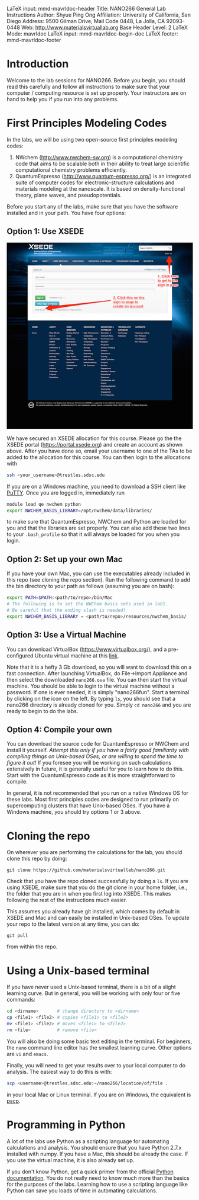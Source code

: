 LaTeX input:        mmd-mavrldoc-header
Title:              NANO266 General Lab Instructions
Author:             Shyue Ping Ong
Affiliation:        University of California, San Diego
Address:            9500 Gilman Drive, Mail Code 0448, La Jolla, CA 92093-0448
Web:                http://www.materialsvirtuallab.org
Base Header Level:  2
LaTeX Mode:         mavrldoc
LaTeX input:        mmd-mavrldoc-begin-doc
LaTeX footer:       mmd-mavrldoc-footer

# Introduction

Welcome to the lab sessions for NANO266. Before you begin, you should read this
carefully and follow all instructions to make sure that your computer /
computing resource is set up properly. Your instructors are on hand to help you
if you run into any problems.

# First Principles Modeling Codes

In the labs, we will be using two open-source first principles modeling codes:

1. NWchem (http://www.nwchem-sw.org) is a computational chemistry code that
   aims to be scalable both in their ability to treat large scientific
   computational chemistry problems efficiently.
2. QuantumEspresso (http://www.quantum-espresso.org/) is an integrated suite of
   computer codes for electronic-structure calculations and materials modeling
   at the nanoscale. It is based on density-functional theory, plane waves, and
   pseudopotentials.

Before you start any of the labs, make sure that you have the software
installed and in your path. You have four options:

## Option 1: Use XSEDE

![XSEDE user portal](XSEDEUserPortal.png)

We have secured an XSEDE allocation for this course. Please go the the XSEDE
portal (https://portal.xsede.org) and create an account as shown above.
After you have done so, email your username to one of the TAs to be added
to the allocation for this course. You can then login to the allocations
with

```bash
ssh <your_username>@trestles.sdsc.edu
```

If you are on a Windows machine, you need to download a SSH client like
[PuTTY](http://www.chiark.greenend.org.uk/~sgtatham/putty/download.html).
Once you are logged in, immediately run

```bash
module load qe nwchem python
export NWCHEM_BASIS_LIBRARY=/opt/nwchem/data/libraries/
```

to make sure that QuantumEspresso, NWChem and Python are loaded for you and
that the libraries are set properly. You can also add these two lines to
your `.bash_profile` so that it will always be loaded for you when you login.

## Option 2: Set up your own Mac

If you have your own Mac, you can use the executables already included in
this repo (see cloning the repo section). Run the following command to add
the bin directory to your path as follows (assuming you are on bash):

```bash
export PATH=$PATH:<path/to/repo>/bin/Mac
# The following is to set the NWChem basis sets used in lab1.
# Be careful that the ending slash is needed!
export NWCHEM_BASIS_LIBRARY = <path/to/repo>/resources/nwchem_basis/
```

## Option 3: Use a Virtual Machine

You can download VirtualBox (https://www.virtualbox.org/), and a
pre-configured Ubuntu virtual machine at this [link](https://s3.amazonaws.com/mavrl-web/nano266.ova).

Note that it is a hefty 3 Gb download, so you will want to download this on
a fast connection. After launching VirtualBox, do File->Import Appliance and
then select the downloaded `nano266.ova` file. You can then start the
virtual machine. You should be able to login to the virtual machine without
a password. If one is ever needed, it is simply "nano266fun". Start a
terminal by clicking on the icon on the left. By typing `ls`, you should see
that a nano266 directory is already cloned for you. Simply `cd nano266` and
you are ready to begin to do the labs.


## Option 4: Compile your own

You can download the source code for QuantumEspresso or NWChem and install
it yourself. *Attempt this only if you have a fairly good familiarity with
compiling things on Unix-based OSes, or are willing to spend the time to
figure it out!* If you foresee you will be working on such calculations
extensively in future, it is generally useful for you to learn how to do
this. Start with the QuantumEspresso code as it is more straightforward to
compile.

In general, it is not recommended that you run on a native Windows OS for these
labs. Most first principles codes are designed to run primarily on
supercomputing clusters that have Unix-based OSes. If you have a Windows
machine, you should try options 1 or 3 above.

# Cloning the repo

On wherever you are performing the calculations for the lab, you should clone
this repo by doing:

```
git clone https://github.com/materialsvirtuallab/nano266.git
```

Check that you have the repo cloned successfully by doing a `ls`. If you are
using XSEDE, make sure that you do the git clone in your home folder, i.e.,
the folder that you are in when you first log into XSEDE. This makes following
the rest of the instructions much easier.

This assumes you already have git installed, which comes by default in XSEDE
and Mac and can easily be installed in Unix-based OSes. To update your repo to
the latest version at any time, you can do:

```
git pull
```

from within the repo.

# Using a Unix-based terminal

If you have never used a Unix-based terminal, there is a bit of a slight
learning curve. But in general, you will be working with only four or five
commands:

```bash
cd <dirname>       # change directory to <dirname>
cp <file1> <file2> # copies <file1> to <file2>
mv <file1> <file2> # moves <file1> to <file2>
rm <file>          # remove <file>
```

You will also be doing some basic text editing in the terminal. For beginners,
the `nano` command line editor has the smallest learning curve. Other options
are `vi` and `emacs`.

Finally, you will need to get your results over to your local computer to do
analysis. The easiest way to do this is with:

```bash
scp <username>@trestles.sdsc.edu:~/nano266/location/of/file .
```

in your local Mac or Linux terminal. If you are on Windows, the equivalent is
[pscp](http://www.chiark.greenend.org.uk/~sgtatham/putty/download.html).

# Programming in Python

A lot of the labs use Python as a scripting language for automating
calculations and analysis. You should ensure that you have Python 2.7.x
installed with numpy. If you have a Mac, this should be already the case. If
you use the virtual machine, it is also already set up.

If you don't know Python, get a quick primer from the official [Python
documentation](https://docs.python.org/2.7/). You do not really need to know
much more than the basics for the purposes of the labs. Learning how to use a
scripting language like Python can save you loads of time in automating
calculations.
